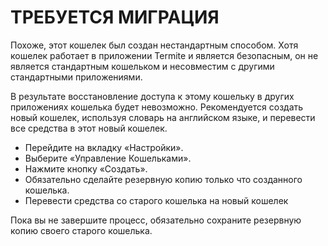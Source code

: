# ТРЕБУЕТСЯ МИГРАЦИЯ

Похоже, этот кошелек был создан нестандартным способом. Хотя кошелек работает в приложении Termite и является безопасным, он не является стандартным кошельком и несовместим с другими стандартными приложениями.

В результате восстановление доступа к этому кошельку в других приложениях кошелька будет невозможно. Рекомендуется создать новый кошелек, используя словарь на английском языке, и перевести все средства в этот новый кошелек.

- Перейдите на вкладку «Настройки».
- Выберите «Управление Кошельками».
- Нажмите кнопку «Создать».
- Обязательно сделайте резервную копию только что созданного кошелька.
- Перевести средства со старого кошелька на новый кошелек

Пока вы не завершите процесс, обязательно сохраните резервную копию своего старого кошелька.